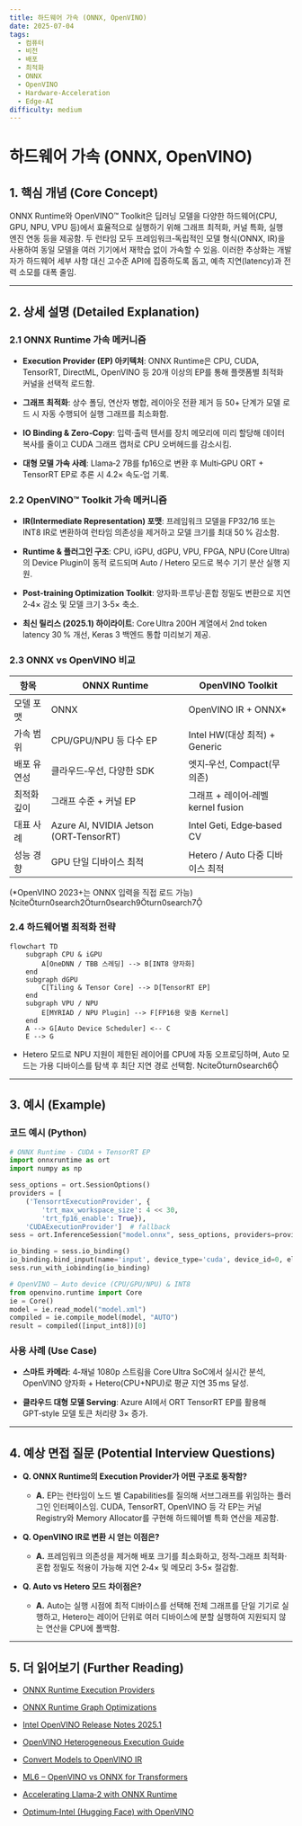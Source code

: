 ```yaml
---
title: 하드웨어 가속 (ONNX, OpenVINO)
date: 2025-07-04
tags:
  - 컴퓨터
  - 비전
  - 배포
  - 최적화
  - ONNX
  - OpenVINO
  - Hardware-Acceleration
  - Edge-AI
difficulty: medium
---
```


# 하드웨어 가속 (ONNX, OpenVINO)

## 1. 핵심 개념 (Core Concept)

ONNX Runtime와 OpenVINO™ Toolkit은 딥러닝 모델을 다양한 하드웨어(CPU, GPU, NPU, VPU 등)에서 효율적으로 실행하기 위해 그래프 최적화, 커널 특화, 실행 엔진 연동 등을 제공함. 두 런타임 모두 프레임워크‑독립적인 모델 형식(ONNX, IR)을 사용하여 동일 모델을 여러 기기에서 재학습 없이 가속할 수 있음. 이러한 추상화는 개발자가 하드웨어 세부 사항 대신 고수준 API에 집중하도록 돕고, 예측 지연(latency)과 전력 소모를 대폭 줄임.

______________________________________________________________________

## 2. 상세 설명 (Detailed Explanation)

### 2.1 ONNX Runtime 가속 메커니즘

- **Execution Provider (EP) 아키텍처**: ONNX Runtime은 CPU, CUDA, TensorRT, DirectML, OpenVINO 등 20개 이상의 EP를 통해 플랫폼별 최적화 커널을 선택적 로드함.

- **그래프 최적화**: 상수 폴딩, 연산자 병합, 레이아웃 전환 제거 등 50+ 단계가 모델 로드 시 자동 수행되어 실행 그래프를 최소화함.

- **IO Binding & Zero‑Copy**: 입력·출력 텐서를 장치 메모리에 미리 할당해 데이터 복사를 줄이고 CUDA 그래프 캡처로 CPU 오버헤드를 감소시킴.

- **대형 모델 가속 사례**: Llama‑2 7B를 fp16으로 변환 후 Multi‑GPU ORT + TensorRT EP로 추론 시 4.2× 속도‑업 기록.

### 2.2 OpenVINO™ Toolkit 가속 메커니즘

- **IR(Intermediate Representation) 포맷**: 프레임워크 모델을 FP32/16 또는 INT8 IR로 변환하여 런타임 의존성을 제거하고 모델 크기를 최대 50 % 감소함.

- **Runtime & 플러그인 구조**: CPU, iGPU, dGPU, VPU, FPGA, NPU (Core Ultra)의 Device Plugin이 동적 로드되며 Auto / Hetero 모드로 복수 기기 분산 실행 지원.

- **Post‑training Optimization Toolkit**: 양자화·프루닝·혼합 정밀도 변환으로 지연 2‑4× 감소 및 모델 크기 3‑5× 축소.

- **최신 릴리스 (2025.1) 하이라이트**: Core Ultra 200H 계열에서 2nd token latency 30 % 개선, Keras 3 백엔드 통합 미리보기 제공.

### 2.3 ONNX vs OpenVINO 비교

| 항목        | ONNX Runtime                           | OpenVINO Toolkit                   |
| ----------- | -------------------------------------- | ---------------------------------- |
| 모델 포맷   | ONNX                                   | OpenVINO IR + ONNX\*               |
| 가속 범위   | CPU/GPU/NPU 등 다수 EP                 | Intel HW(대상 최적) + Generic      |
| 배포 유연성 | 클라우드‑우선, 다양한 SDK              | 엣지‑우선, Compact(무의존)         |
| 최적화 깊이 | 그래프 수준 + 커널 EP                  | 그래프 + 레이어‑레벨 kernel fusion |
| 대표 사례   | Azure AI, NVIDIA Jetson (ORT‑TensorRT) | Intel Geti, Edge‑based CV          |
| 성능 경향   | GPU 단일 디바이스 최적                 | Hetero / Auto 다중 디바이스 최적   |

(\*OpenVINO 2023+는 ONNX 입력을 직접 로드 가능) citeturn0search2turn0search9turn0search7

### 2.4 하드웨어별 최적화 전략

```mermaid
flowchart TD
    subgraph CPU & iGPU
        A[OneDNN / TBB 스레딩] --> B[INT8 양자화]
    end
    subgraph dGPU
        C[Tiling & Tensor Core] --> D[TensorRT EP]
    end
    subgraph VPU / NPU
        E[MYRIAD / NPU Plugin] --> F[FP16용 맞춤 Kernel]
    end
    A --> G[Auto Device Scheduler] <-- C
    E --> G
```

- Hetero 모드로 NPU 지원이 제한된 레이어를 CPU에 자동 오프로딩하며, Auto 모드는 가용 디바이스를 탐색 후 최단 지연 경로 선택함. citeturn0search6

______________________________________________________________________

## 3. 예시 (Example)

### 코드 예시 (Python)

```python
# ONNX Runtime - CUDA + TensorRT EP
import onnxruntime as ort
import numpy as np

sess_options = ort.SessionOptions()
providers = [
    ('TensorrtExecutionProvider', {
        'trt_max_workspace_size': 4 << 30,
        'trt_fp16_enable': True}),
    'CUDAExecutionProvider']  # fallback
sess = ort.InferenceSession("model.onnx", sess_options, providers=providers)

io_binding = sess.io_binding()
io_binding.bind_input(name='input', device_type='cuda', device_id=0, element_type=np.float16, shape=x.shape, buffer_ptr=x.data_ptr())
sess.run_with_iobinding(io_binding)
```

```python
# OpenVINO – Auto device (CPU/GPU/NPU) & INT8
from openvino.runtime import Core
ie = Core()
model = ie.read_model("model.xml")
compiled = ie.compile_model(model, "AUTO")
result = compiled([input_int8])[0]
```

### 사용 사례 (Use Case)

- **스마트 카메라**: 4‑채널 1080p 스트림을 Core Ultra SoC에서 실시간 분석, OpenVINO 양자화 + Hetero(CPU+NPU)로 평균 지연 35 ms 달성.

- **클라우드 대형 모델 Serving**: Azure AI에서 ORT TensorRT EP를 활용해 GPT‑style 모델 토큰 처리량 3× 증가.

______________________________________________________________________

## 4. 예상 면접 질문 (Potential Interview Questions)

- **Q. ONNX Runtime의 Execution Provider가 어떤 구조로 동작함?**

  - **A.** EP는 런타임이 노드 별 Capabilities를 질의해 서브그래프를 위임하는 플러그인 인터페이스임. CUDA, TensorRT, OpenVINO 등 각 EP는 커널 Registry와 Memory Allocator를 구현해 하드웨어별 특화 연산을 제공함.

- **Q. OpenVINO IR로 변환 시 얻는 이점은?**

  - **A.** 프레임워크 의존성을 제거해 배포 크기를 최소화하고, 정적‑그래프 최적화·혼합 정밀도 적용이 가능해 지연 2‑4× 및 메모리 3‑5× 절감함.

- **Q. Auto vs Hetero 모드 차이점은?**

  - **A.** Auto는 실행 시점에 최적 디바이스를 선택해 전체 그래프를 단일 기기로 실행하고, Hetero는 레이어 단위로 여러 디바이스에 분할 실행하여 지원되지 않는 연산을 CPU에 폴백함.

______________________________________________________________________

## 5. 더 읽어보기 (Further Reading)

- [ONNX Runtime Execution Providers](https://onnxruntime.ai/docs/execution-providers/)

- [ONNX Runtime Graph Optimizations](https://onnxruntime.ai/docs/performance/model-optimizations/)

- [Intel OpenVINO Release Notes 2025.1](https://www.intel.com/content/www/us/en/developer/articles/release-notes/openvino/2025-1.html)

- [OpenVINO Heterogeneous Execution Guide](https://docs.openvino.ai/2023.3/openvino_docs_OV_UG_Hetero_execution.html)

- [Convert Models to OpenVINO IR](https://docs.openvino.ai/2025/openvino-workflow/model-preparation/convert-model-to-ir.html)

- [ML6 – OpenVINO vs ONNX for Transformers](https://blog.ml6.eu/openvino-vs-onnx-for-transformers-in-production-3e10c01520c8)

- [Accelerating Llama‑2 with ONNX Runtime](https://onnxruntime.ai/blogs/accelerating-llama-2)

- [Optimum‑Intel (Hugging Face) with OpenVINO](https://docs.openvino.ai/2025/openvino-workflow-generative/inference-with-optimum-intel.html)
